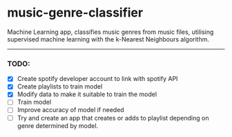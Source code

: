 # music-genre-classifier
Machine Learning app, classifies music genres from music files, utilising supervised machine learning with the k-Nearest Neighbours algorithm.

---
### TODO:
- [x] Create spotify developer account to link with spotify API
- [x] Create playlists to train model
- [x] Modify data to make it suitable to train the model
- [ ] Train model
- [ ] Improve accuracy of model if needed
- [ ] Try and create an app that creates or adds to playlist depending on genre determined by model.
